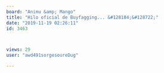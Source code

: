 ```yaml
---
board: "Animu &amp; Mango"
title: "Hilo oficial de Buyfagging... &#128184;&#128722;"
date: "2019-11-19 02:26:11"
id: 3463



views: 29
user: "awd491sorgesoureDug"

---
```

